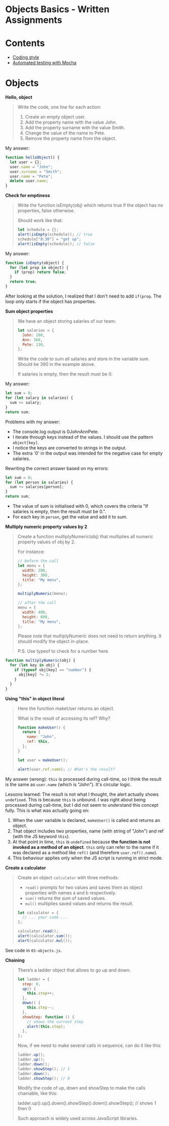 <h1>Objects Basics - Written Assignments</h1>

<h1>Contents</h1>

- [Coding style](#coding-style)
- [Automated testing with Mocha](#automated-testing-with-mocha)

# Objects

**Hello, object**

> Write the code, one line for each action:
>
> 1. Create an empty object user.
> 2. Add the property name with the value John.
> 3. Add the property surname with the value Smith.
> 4. Change the value of the name to Pete.
> 5. Remove the property name from the object.

My answer:

```js
function helloObject() {
  let user = {};
  user.name = "John";
  user.surname = "Smith";
  user.name = "Pete";
  delete user.name;
}
```

**Check for emptiness**

> Write the function isEmpty(obj) which returns true if the object has no properties, false otherwise.
>
> Should work like that:
>
> ```js
> let schedule = {};
> alert(isEmpty(schedule)); // true
> schedule["8:30"] = "get up";
> alert(isEmpty(schedule)); // false
> ```

My answer:

```js
function isEmpty(object) {
  for (let prop in object) {
    if (prop) return false;
  }
  return true;
}
```

After looking at the solution, I realized that I don't need to add `if(prop`. The loop only starts if the object has properties.

**Sum object properties**

> We have an object storing salaries of our team:
>
> ```js
> let salaries = {
>   John: 100,
>   Ann: 160,
>   Pete: 130,
> };
> ```
>
> Write the code to sum all salaries and store in the variable sum. Should be 390 in the example above.
>
> If salaries is empty, then the result must be 0.

My answer:

```js
let sum = 0;
for (let salary in salaries) {
  sum += salary;
}
return sum;
```

Problems with my answer:

- The console.log output is 0JohnAnnPete.
- I iterate through keys instead of the values. I should use the pattern `object[key]`.
- I notice the keys are converted to strings in the output.
- The extra '0' in the output was intended for the negative case for empty salaries.

Rewriting the correct answer based on my errors:

```js
let sum = 0;
for (let person in salaries) {
  sum += salaries[person];
}
return sum;
```

- The value of sum is initialised with 0, which covers the criteria "If salaries is empty, then the result must be 0.".
- For each key in `person`, get the value and add it to sum.

**Multiply numeric property values by 2**

> Create a function multiplyNumeric(obj) that multiplies all numeric property values of obj by 2.
>
> For instance:
>
> ```js
> // before the call
> let menu = {
>   width: 200,
>   height: 300,
>   title: "My menu",
> };
>
> multiplyNumeric(menu);
>
> // after the call
> menu = {
>   width: 400,
>   height: 600,
>   title: "My menu",
> };
> ```
>
> Please note that multiplyNumeric does not need to return anything. It should modify the object in-place.
>
> P.S. Use typeof to check for a number here.

```js
function multiplyNumeric(obj) {
  for (let key in obj) {
    if (typeof obj[key] == "number") {
      obj[key] *= 2;
    }
  }
}
```

**Using "this" in object literal**

> Here the function makeUser returns an object.
>
> What is the result of accessing its ref? Why?
>
> ```js
> function makeUser() {
>   return {
>     name: "John",
>     ref: this,
>   };
> }
>
> let user = makeUser();
>
> alert(user.ref.name); // What's the result?
> ```

My answer (wrong): `this` is processed during call-time, so I think the result is the same as `user.name` (which is "John"). It's circular logic.

Lessons learned: The result is not what I thought, the alert actually shows `undefined`. This is because `this` is unbound. I was right about being processed during call-time, but I did not seem to understand this concept fully. This is what was actually going on:

1. When the user variable is declared, `makeUser()` is called and returns an object.
2. That object includes two properties, name (with string of "John") and ref (with the JS keyword `this`).
3. At that point in time, `this` is `undefined` because **the function is not invoked as a method of an object**. `this` only can refer to the name if it was declared as a method like `ref()` (and therefore `user.ref().name`).
4. This behaviour applies only when the JS script is running in strict mode.

**Create a calculator**

> Create an object `calculator` with three methods:
>
> - `read()` prompts for two values and saves them as object properties with names a and b respectively.
> - `sum()` returns the sum of saved values.
> - `mul()` multiplies saved values and returns the result.
>
> ```js
> let calculator = {
>   // ... your code ...
> };
>
> calculator.read();
> alert(calculator.sum());
> alert(calculator.mul());
> ```

See code in `03-objects.js`.

**Chaining**

> There’s a ladder object that allows to go up and down:
>
> ```js
> let ladder = {
>   step: 0,
>   up() {
>     this.step++;
>   },
>   down() {
>     this.step--;
>   },
>   showStep: function () {
>     // shows the current step
>     alert(this.step);
>   },
> };
> ```
>
> Now, if we need to make several calls in sequence, can do it like this:
>
> ```js
> ladder.up();
> ladder.up();
> ladder.down();
> ladder.showStep(); // 1
> ladder.down();
> ladder.showStep(); // 0
> ```
>
> Modify the code of up, down and showStep to make the calls chainable, like this:
>
> ladder.up().up().down().showStep().down().showStep(); // shows 1 then 0
>
> Such approach is widely used across JavaScript libraries.
